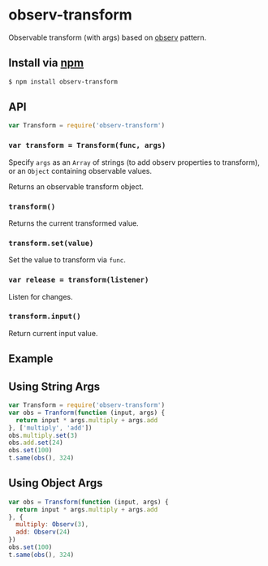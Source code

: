 observ-transform
===

Observable transform (with args) based on [observ](https://github.com/raynos/observ) pattern.

## Install via [npm](https://www.npmjs.com/package/observ-transform)

```bash
$ npm install observ-transform
```

## API

```js
var Transform = require('observ-transform')
```

### `var transform = Transform(func, args)`

Specify `args` as an `Array` of strings (to add observ properties to transform), or an `Object` containing observable values.

Returns an observable transform object.

### `transform()`

Returns the current transformed value.

### `transform.set(value)`

Set the value to transform via `func`.

### `var release = transform(listener)`

Listen for changes.

### `transform.input()`

Return current input value.

## Example

## Using String Args

```js
var Transform = require('observ-transform')
var obs = Tranform(function (input, args) {
  return input * args.multiply + args.add
}, ['multiply', 'add'])
obs.multiply.set(3)
obs.add.set(24)
obs.set(100)
t.same(obs(), 324)
```

## Using Object Args

```js
var obs = Transform(function (input, args) {
  return input * args.multiply + args.add
}, {
  multiply: Observ(3),
  add: Observ(24)
})
obs.set(100)
t.same(obs(), 324)
```

